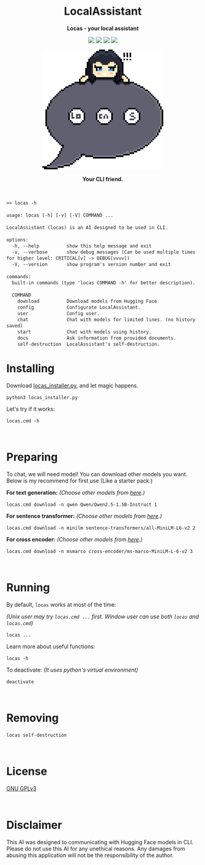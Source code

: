 <div align="center">

# LocalAssistant

**Locas - your local assistant**

[![][latest-release-shield]][latest-release-url]
[![][latest-commit-shield]][latest-commit-url]
[![][pypi-shield]][pypi-url]
[![][python-shield]][python-url]

[latest-release-shield]: https://badgen.net/github/release/Linos1391/LocalAssistant/development?icon=github
[latest-release-url]: https://github.com/Linos1391/LocalAssistant/releases/latest
[latest-commit-shield]: https://badgen.net/github/last-commit/Linos1391/LocalAssistant/main?icon=github
[latest-commit-url]: https://github.com/Linos1391/LocalAssistant/commits/main
[pypi-shield]: https://img.shields.io/badge/pypi-LocalAssistant-blue
[pypi-url]: https://pypi.org/project/LocalAssistant/
[python-shield]: https://img.shields.io/badge/python-3.10+-yellow
[python-url]: https://www.python.org/downloads/

![icon](https://github.com/Linos1391/LocalAssistant/blob/main/docs/asset/icon.png?raw=true)

**Your CLI friend.**

</div>

<br>

```
>> locas -h

usage: locas [-h] [-v] [-V] COMMAND ...

LocalAssistant (locas) is an AI designed to be used in CLI.

options:
  -h, --help          show this help message and exit
  -v, --verbose       show debug messages (Can be used multiple times for higher level: CRITICAL[v] -> DEBUG[vvvv])
  -V, --version       show program's version number and exit

commands:
  built-in commands (type 'locas COMMAND -h' for better description).

  COMMAND
    download          Download models from Hugging Face
    config            Configurate LocalAssistant.
    user              Config user.
    chat              Chat with models for limited lines. (no history saved)
    start             Chat with models using history.
    docs              Ask information from provided documents.
    self-destruction  LocalAssistant's self-destruction.
```

# Installing

Download [locas_installer.py](https://github.com/Linos1391/LocalAssistant/releases/download/v1.1.1/locas_installer.py), and let magic happens.
```
python3 locas_installer.py
```

Let's try if it works:
```
locas.cmd -h
```

<br>

# Preparing

To chat, we will need model! You can download other models you want. Below is my recommend for first use (Like a starter pack.)

**For text generation:**
*(Choose other models from [here](https://huggingface.co/models?pipeline_tag=text-generation&library=safetensors&sort=trending).)*
```
locas.cmd download -n qwen Qwen/Qwen2.5-1.5B-Instruct 1
```

**For sentence transformer:**
*(Choose other models from [here](https://huggingface.co/sentence-transformers?sort_models=modified#models).)*
```
locas.cmd download -n minilm sentence-transformers/all-MiniLM-L6-v2 2
```

**For cross encoder:**
*(Choose other models from [here](https://huggingface.co/cross-encoder?sort_models=modified#models).)*
```
locas.cmd download -n msmarco cross-encoder/ms-marco-MiniLM-L-6-v2 3
```

<br>

# Running

By default, `locas` works at most of the time:

*(Unix user may try `locas.cmd ...` first. Window user can use both `locas` and `locas.cmd`)*
```
locas ...
```

Learn more about useful functions:
```
locas -h
```

To deactivate: *(It uses python's virtual environment)*
```
deactivate
```

<br>

# Removing

```
locas self-destruction
```

<br>

# License

[GNU GPLv3](LICENSE)

<br>

# Disclaimer

This AI was designed to communicating with Hugging Face models in CLI. Please do not use this AI for any unethical reasons. Any damages from abusing this application will not be the responsibility of the author.
